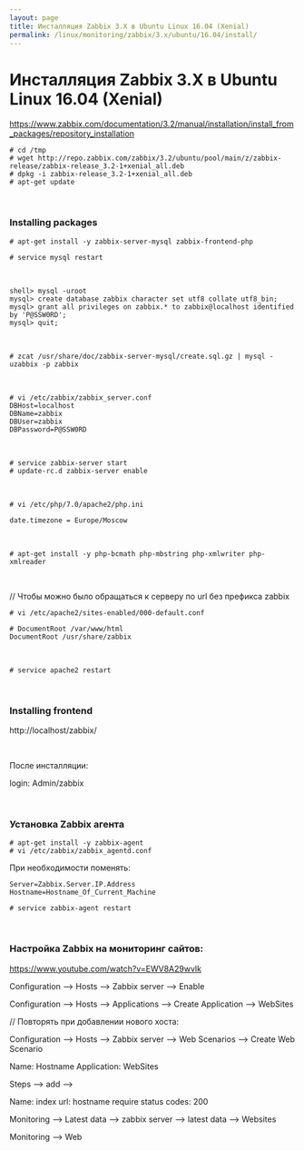 ```yaml
---
layout: page
title: Инсталляция Zabbix 3.X в Ubuntu Linux 16.04 (Xenial)
permalink: /linux/monitoring/zabbix/3.x/ubuntu/16.04/install/
---
```


# Инсталляция Zabbix 3.X в Ubuntu Linux 16.04 (Xenial)


https://www.zabbix.com/documentation/3.2/manual/installation/install_from_packages/repository_installation


    # cd /tmp
    # wget http://repo.zabbix.com/zabbix/3.2/ubuntu/pool/main/z/zabbix-release/zabbix-release_3.2-1+xenial_all.deb
    # dpkg -i zabbix-release_3.2-1+xenial_all.deb
    # apt-get update


<br/>

### Installing packages

    # apt-get install -y zabbix-server-mysql zabbix-frontend-php

    # service mysql restart

<br/>

    shell> mysql -uroot
    mysql> create database zabbix character set utf8 collate utf8_bin;
    mysql> grant all privileges on zabbix.* to zabbix@localhost identified by 'P@SSW0RD';
    mysql> quit;

<br/>

    # zcat /usr/share/doc/zabbix-server-mysql/create.sql.gz | mysql -uzabbix -p zabbix

<br/>

    # vi /etc/zabbix/zabbix_server.conf
    DBHost=localhost
    DBName=zabbix
    DBUser=zabbix
    DBPassword=P@SSW0RD

<br/>

    # service zabbix-server start
    # update-rc.d zabbix-server enable


<!-- <br/>

    # vi /etc/zabbix/apache.conf

    (может быть еще в этом нужно указать # vi /etc/php/7.0/cli/php.ini)

    php_value date.timezone Europe/Moscow -->

<br/>

    # vi /etc/php/7.0/apache2/php.ini

    date.timezone = Europe/Moscow

<br/>

    # apt-get install -y php-bcmath php-mbstring php-xmlwriter php-xmlreader

<br/>

// Чтобы можно было обращаться к серверу по url без префикса zabbix

    # vi /etc/apache2/sites-enabled/000-default.conf

    # DocumentRoot /var/www/html
    DocumentRoot /usr/share/zabbix

<br/>

    # service apache2 restart

<br/>

### Installing frontend

http://localhost/zabbix/

<br/>

После инсталляции:

login: Admin/zabbix



<br/>

### Установка Zabbix агента

    # apt-get install -y zabbix-agent
    # vi /etc/zabbix/zabbix_agentd.conf


При необходимости поменять:

    Server=Zabbix.Server.IP.Address
    Hostname=Hostname_Of_Current_Machine

    # service zabbix-agent restart


<br/>

### Настройка Zabbix на мониторинг сайтов:

https://www.youtube.com/watch?v=EWV8A29wvlk


Configuration --> Hosts --> Zabbix server --> Enable


Configuration --> Hosts --> Applications --> Create Application --> WebSites


// Повторять при добавлении нового хоста:

Configuration --> Hosts --> Zabbix server --> Web Scenarios --> Create Web Scenario

Name: Hostname
Application: WebSites

Steps --> add -->

Name: index
url: hostname
require status codes: 200

Monitoring --> Latest data --> zabbix server --> latest data --> Websites

Monitoring --> Web
